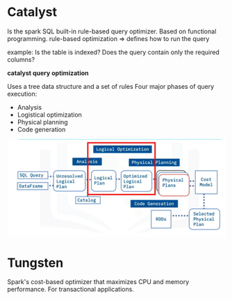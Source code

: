 # Catalyst

Is the spark SQL built-in rule-based query optimizer.
Based on functional programming.
rule-based optimization => defines how to run the query

example:
Is the table is indexed?
Does the query contain only the required columns?

**catalyst query optimization**

Uses a tree data structure and a set of rules
Four major phases of query execution:

- Analysis
- Logistical optimization
- Physical planning
- Code generation

![image](./catalyst.png)

# Tungsten 

Spark's cost-based optimizer that maximizes CPU and memory performance.
For transactional applications.

